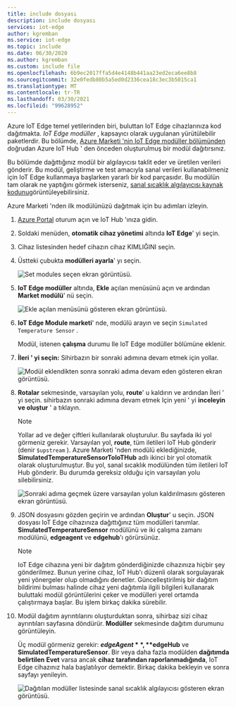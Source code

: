 ```yaml
---
title: include dosyası
description: include dosyası
services: iot-edge
author: kgremban
ms.service: iot-edge
ms.topic: include
ms.date: 06/30/2020
ms.author: kgremban
ms.custom: include file
ms.openlocfilehash: 6b9ec2017ffa5d4e4148b441aa23ed2eca6ee8b8
ms.sourcegitcommit: 32e0fedb80b5a5ed0d2336cea18c3ec3b5015ca1
ms.translationtype: MT
ms.contentlocale: tr-TR
ms.lasthandoff: 03/30/2021
ms.locfileid: "99628952"
---
```

Azure IoT Edge temel yetilerinden biri, buluttan IoT Edge cihazlarınıza kod dağıtmakta. *IoT Edge modüller* , kapsayıcı olarak uygulanan yürütülebilir paketlerdir. Bu bölümde, [Azure Marketi 'nin IoT Edge modüller bölümünden](https://azuremarketplace.microsoft.com/marketplace/apps/category/internet-of-things?page=1&subcategories=iot-edge-modules) doğrudan Azure IoT Hub ' den önceden oluşturulmuş bir modül dağıtırsınız.

Bu bölümde dağıttığınız modül bir algılayıcısı taklit eder ve üretilen verileri gönderir. Bu modül, geliştirme ve test amacıyla sanal verileri kullanabilmeniz için IoT Edge kullanmaya başlarken yararlı bir kod parçasıdır. Bu modülün tam olarak ne yaptığını görmek isterseniz, [sanal sıcaklık algılayıcısı kaynak kodunu](https://github.com/Azure/iotedge/blob/027a509549a248647ed41ca7fe1dc508771c8123/edge-modules/SimulatedTemperatureSensor/src/Program.cs)görüntüleyebilirsiniz.

Azure Marketi 'nden ilk modülünüzü dağıtmak için bu adımları izleyin.

1. [Azure Portal](https://portal.azure.com) oturum açın ve IoT Hub 'ınıza gidin.

1. Soldaki menüden, **otomatik cihaz yönetimi** altında **IoT Edge**' yi seçin.

1. Cihaz listesinden hedef cihazın cihaz KIMLIĞINI seçin.

1. Üstteki çubukta **modülleri ayarla**' yı seçin.

   ![Set modules seçen ekran görüntüsü.](./media/iot-edge-deploy-module/select-set-modules.png)

1. **IoT Edge modüller** altında, **Ekle** açılan menüsünü açın ve ardından **Market modülü**' nü seçin.

   ![Ekle açılan menüsünü gösteren ekran görüntüsü.](./media/iot-edge-deploy-module/add-marketplace-module.png)

1. **IoT Edge Module marketi**' nde, modülü arayın ve seçin `Simulated Temperature Sensor` .

   Modül, istenen **çalışma** durumu Ile IoT Edge modüller bölümüne eklenir.

1. **İleri ' yi seçin:** Sihirbazın bir sonraki adımına devam etmek için yollar.

   ![Modül eklendikten sonra sonraki adıma devam eden gösteren ekran görüntüsü.](./media/iot-edge-deploy-module/view-temperature-sensor-next-routes.png)

1. **Rotalar** sekmesinde, varsayılan yolu, **route**' u kaldırın ve ardından İleri ' yi seçin. sihirbazın sonraki adımına devam etmek Için yeni ' yi **inceleyin ve oluştur** ' a tıklayın.

   >[!Note]
   >Yollar ad ve değer çiftleri kullanılarak oluşturulur. Bu sayfada iki yol görmeniz gerekir. Varsayılan yol, **route**, tüm iletileri IoT Hub gönderir (denir `$upstream` ). Azure Marketi 'nden modülü eklediğinizde, **SimulatedTemperatureSensorToIoTHub** adlı ikinci bir yol otomatik olarak oluşturulmuştur. Bu yol, sanal sıcaklık modülünden tüm iletileri IoT Hub gönderir. Bu durumda gereksiz olduğu için varsayılan yolu silebilirsiniz.

   ![Sonraki adıma geçmek üzere varsayılan yolun kaldırılmasını gösteren ekran görüntüsü.](./media/iot-edge-deploy-module/delete-route-next-review-create.png)

1. JSON dosyasını gözden geçirin ve ardından **Oluştur**' u seçin. JSON dosyası IoT Edge cihazınıza dağıttığınız tüm modülleri tanımlar. **SimulatedTemperatureSensor** modülünü ve iki çalışma zamanı modülünü, **edgeagent** ve **edgehub**'ı görürsünüz.

   >[!Note]
   >IoT Edge cihazına yeni bir dağıtım gönderdiğinizde cihazınıza hiçbir şey gönderilmez. Bunun yerine cihaz, IoT Hub'ı düzenli olarak sorgulayarak yeni yönergeler olup olmadığını denetler. Güncelleştirilmiş bir dağıtım bildirimi bulması halinde cihaz yeni dağıtımla ilgili bilgileri kullanarak buluttaki modül görüntülerini çeker ve modülleri yerel ortamda çalıştırmaya başlar. Bu işlem birkaç dakika sürebilir.

1. Modül dağıtım ayrıntılarını oluşturduktan sonra, sihirbaz sizi cihaz ayrıntıları sayfasına döndürür. **Modüller** sekmesinde dağıtım durumunu görüntüleyin.

   Üç modül görmeniz gerekir: **$edgeAgent**, **$edgeHub** ve **SimulatedTemperatureSensor**. Bir veya daha fazla modülden **dağıtımda belirtilen** **Evet** varsa ancak **cihaz tarafından raporlanmadığında**, IoT Edge cihazınız hala başlatılıyor demektir. Birkaç dakika bekleyin ve sonra sayfayı yenileyin.

   ![Dağıtılan modüller listesinde sanal sıcaklık algılayıcısı gösteren ekran görüntüsü.](./media/iot-edge-deploy-module/view-deployed-modules.png)
